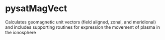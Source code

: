 # pysatMagVect
Calculates geomagnetic unit vectors (field aligned, zonal, and meridional) and includes supporting routines for expression the movement of plasma in the ionosphere
